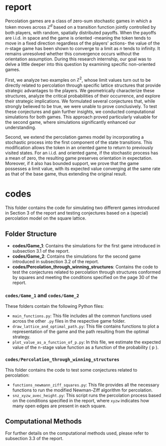# report

Percolation games are a class of zero-sum stochastic games in which a token moves across $\mathbb{Z}^d$ based on a transition function jointly controlled by both players, with random, spatially distributed payoffs. When the payoffs are i.i.d. in space and the game is oriented -meaning the token tends to move in a fixed direction regardless of the players' actions- the value of the $n$-stage game has been shown to converge to a limit as $n$ tends to infinity. It remains unresolved whether this convergence occurs without the orientation assumption. During this research internship, our goal was to delve a little deeper into this question by examining specific non-oriented games. 

First, we analyze two examples on $\mathbb{Z}^2$, whose limit values turn out to be directly related to percolation through specific lattice structures that provide strategic advantages to the players. We geometrically characterize these structures, analyze the critical probabilities of their occurrence, and explore their strategic implications. We formulated several conjectures that, while strongly believed to be true, we were unable to prove conclusively. To test these conjectures and gain further insights, we conducted computational simulations for both games. This approach proved particularly valuable for the second game, where simulations significantly enhanced our understanding.

Second, we extend the percolation games model by incorporating a stochastic process into the first component of the state transitions. This modification allows the token in an oriented game to return to previously visited states. For an i.i.d. and oriented game, if the stochastic process has a mean of zero, the resulting game preserves orientation in expectation. Moreover, if it also has bounded support, we prove that the game possesses a limit value, with its expected value converging at the same rate as that of the base game, thus extending the original result.

# codes

This folder contains the code for simulating two different games introduced in Section 3 of the report and testing conjectures based on a (special) percolation model on the square lattice. 

## Folder Structure

- **codes/Game_1**: Contains the simulations for the first game introduced in subsection 3.1 of the report.
- **codes/Game_2**: Contains the simulations for the second game introduced in subsection 3.2 of the report.
- **codes/Percolation_through_winning_structures**: Contains the code to test the conjectures related to percolation through structures conformed by squares and meeting the conditions specified on the page 30 of the report.

### `codes/Game_1` and `codes/Game_2`
These folders contain the following Python files:

- `main_functions.py`: This file includes all the common functions used across the other `.py` files in the respective game folder.
- `draw_lattice_and_optimal_path.py`: This file contains functions to plot a representation of the game and the path resulting from the optimal strategy.
- `plot_value_as_a_function_of_p.py`: In this file, we estimate the expected value of the n-stage value function as a function of the probability \( p \).

### `codes/Percolation_through_winning_structures`
This folder contains the code to test some conjectures related to percolation:

- `functions_newmann_ziff_squares.py`: This file provides all the necessary functions to run the modified Newman-Ziff algorithm for percolation.
- `snz_xyzw_avec_height.py`: This script runs the percolation process based on the conditions specified in the report, where `xyzw` indicates how many open edges are present in each square.

## Computational Methods

For further details on the computational methods used, please refer to subsection 3.3 of the report.




